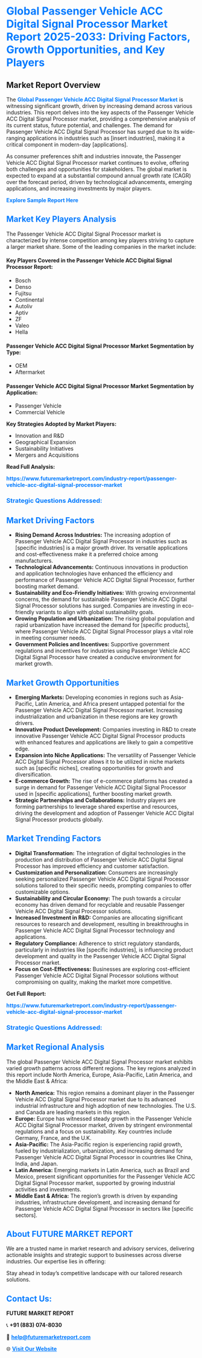 <h1 style="color: #007BFF;">Global Passenger Vehicle ACC Digital Signal Processor Market Report 2025-2033: Driving Factors, Growth Opportunities, and Key Players</h1>

<section id="overview">
<h2>Market Report Overview</h2>
<p>The <a href="https://www.futuremarketreport.com/industry-report/passenger-vehicle-acc-digital-signal-processor-market" style="color: #007BFF; text-decoration: none;"><strong>Global Passenger Vehicle ACC Digital Signal Processor Market</strong></a> is witnessing significant growth, driven by increasing demand across various industries. This report delves into the key aspects of the Passenger Vehicle ACC Digital Signal Processor market, providing a comprehensive analysis of its current status, future potential, and challenges. The demand for Passenger Vehicle ACC Digital Signal Processor has surged due to its wide-ranging applications in industries such as [insert industries], making it a critical component in modern-day [applications].</p>
<p>As consumer preferences shift and industries innovate, the Passenger Vehicle ACC Digital Signal Processor market continues to evolve, offering both challenges and opportunities for stakeholders. The global market is expected to expand at a substantial compound annual growth rate (CAGR) over the forecast period, driven by technological advancements, emerging applications, and increasing investments by major players.</p>
</section>

<section id="overview">
<p><a href="https://www.futuremarketreport.com/request-sample/reportId=36476" style="color: #007BFF; text-decoration: none;"><strong>Explore Sample Report Here</strong></a></p>
</section>

<section id="key-players">
<h2 style="color: #007BFF;">Market Key Players Analysis</h2>
<p>The Passenger Vehicle ACC Digital Signal Processor market is characterized by intense competition among key players striving to capture a larger market share. Some of the leading companies in the market include:</p>
<h4>Key Players Covered in the Passenger Vehicle ACC Digital Signal Processor Report:</h4>
<ul><li>Bosch</li><li>Denso</li><li>Fujitsu</li><li>Continental</li><li>Autoliv</li><li>Aptiv</li><li>ZF</li><li>Valeo</li><li>Hella</li></ul>
<h4>Passenger Vehicle ACC Digital Signal Processor Market Segmentation by Type:</h4>
<ul><li>OEM</li><li>Aftermarket</li></ul>

<h4>Passenger Vehicle ACC Digital Signal Processor Market Segmentation by Application:</h4>
<ul><li>Passenger Vehicle</li><li>Commercial Vehicle</li></ul>
<p><strong>Key Strategies Adopted by Market Players:</strong></p>
<ul>
<li>Innovation and R&D</li>
<li>Geographical Expansion</li>
<li>Sustainability Initiatives</li>
<li>Mergers and Acquisitions</li>
</ul>
</section>

<section>
<p><strong>Read Full Analysis: </strong></p><a href="https://www.futuremarketreport.com/industry-report/passenger-vehicle-acc-digital-signal-processor-market" style="color: #007BFF; text-decoration: none;"><strong>https://www.futuremarketreport.com/industry-report/passenger-vehicle-acc-digital-signal-processor-market</strong></a>
<h3 style="color: #007BFF;">Strategic Questions Addressed:</h3>
</section>

<section id="driving-factors">
<h2 style="color: #007BFF;">Market Driving Factors</h2>
<ul>
<li><strong>Rising Demand Across Industries:</strong> The increasing adoption of Passenger Vehicle ACC Digital Signal Processor in industries such as [specific industries] is a major growth driver. Its versatile applications and cost-effectiveness make it a preferred choice among manufacturers.</li>
<li><strong>Technological Advancements:</strong> Continuous innovations in production and application technologies have enhanced the efficiency and performance of Passenger Vehicle ACC Digital Signal Processor, further boosting market demand.</li>
<li><strong>Sustainability and Eco-Friendly Initiatives:</strong> With growing environmental concerns, the demand for sustainable Passenger Vehicle ACC Digital Signal Processor solutions has surged. Companies are investing in eco-friendly variants to align with global sustainability goals.</li>
<li><strong>Growing Population and Urbanization:</strong> The rising global population and rapid urbanization have increased the demand for [specific products], where Passenger Vehicle ACC Digital Signal Processor plays a vital role in meeting consumer needs.</li>
<li><strong>Government Policies and Incentives:</strong> Supportive government regulations and incentives for industries using Passenger Vehicle ACC Digital Signal Processor have created a conducive environment for market growth.</li>
</ul>
</section>

<section id="growth-opportunities">
<h2 style="color: #007BFF;">Market Growth Opportunities</h2>
<ul>
<li><strong>Emerging Markets:</strong> Developing economies in regions such as Asia-Pacific, Latin America, and Africa present untapped potential for the Passenger Vehicle ACC Digital Signal Processor market. Increasing industrialization and urbanization in these regions are key growth drivers.</li>
<li><strong>Innovative Product Development:</strong> Companies investing in R&D to create innovative Passenger Vehicle ACC Digital Signal Processor products with enhanced features and applications are likely to gain a competitive edge.</li>
<li><strong>Expansion into Niche Applications:</strong> The versatility of Passenger Vehicle ACC Digital Signal Processor allows it to be utilized in niche markets such as [specific niches], creating opportunities for growth and diversification.</li>
<li><strong>E-commerce Growth:</strong> The rise of e-commerce platforms has created a surge in demand for Passenger Vehicle ACC Digital Signal Processor used in [specific applications], further boosting market growth.</li>
<li><strong>Strategic Partnerships and Collaborations:</strong> Industry players are forming partnerships to leverage shared expertise and resources, driving the development and adoption of Passenger Vehicle ACC Digital Signal Processor products globally.</li>
</ul>
</section>

<section id="trending-factors">
<h2 style="color: #007BFF;">Market Trending Factors</h2>
<ul>
<li><strong>Digital Transformation:</strong> The integration of digital technologies in the production and distribution of Passenger Vehicle ACC Digital Signal Processor has improved efficiency and customer satisfaction.</li>
<li><strong>Customization and Personalization:</strong> Consumers are increasingly seeking personalized Passenger Vehicle ACC Digital Signal Processor solutions tailored to their specific needs, prompting companies to offer customizable options.</li>
<li><strong>Sustainability and Circular Economy:</strong> The push towards a circular economy has driven demand for recyclable and reusable Passenger Vehicle ACC Digital Signal Processor solutions.</li>
<li><strong>Increased Investment in R&D:</strong> Companies are allocating significant resources to research and development, resulting in breakthroughs in Passenger Vehicle ACC Digital Signal Processor technology and applications.</li>
<li><strong>Regulatory Compliance:</strong> Adherence to strict regulatory standards, particularly in industries like [specific industries], is influencing product development and quality in the Passenger Vehicle ACC Digital Signal Processor market.</li>
<li><strong>Focus on Cost-Effectiveness:</strong> Businesses are exploring cost-efficient Passenger Vehicle ACC Digital Signal Processor solutions without compromising on quality, making the market more competitive.</li>
</ul>
</section>

<section>
<p><strong>Get Full Report: </strong></p><a href="https://www.futuremarketreport.com/industry-report/passenger-vehicle-acc-digital-signal-processor-market" style="color: #007BFF; text-decoration: none;"><strong>https://www.futuremarketreport.com/industry-report/passenger-vehicle-acc-digital-signal-processor-market</strong></a>
<h3 style="color: #007BFF;">Strategic Questions Addressed:</h3>
</section>


<section id="regional-analysis">
<h2 style="color: #007BFF;">Market Regional Analysis</h2>
<p>The global Passenger Vehicle ACC Digital Signal Processor market exhibits varied growth patterns across different regions. The key regions analyzed in this report include North America, Europe, Asia-Pacific, Latin America, and the Middle East & Africa:</p>
<ul>
<li><strong>North America:</strong> This region remains a dominant player in the Passenger Vehicle ACC Digital Signal Processor market due to its advanced industrial infrastructure and high adoption of new technologies. The U.S. and Canada are leading markets in this region.</li>
<li><strong>Europe:</strong> Europe has witnessed steady growth in the Passenger Vehicle ACC Digital Signal Processor market, driven by stringent environmental regulations and a focus on sustainability. Key countries include Germany, France, and the U.K.</li>
<li><strong>Asia-Pacific:</strong> The Asia-Pacific region is experiencing rapid growth, fueled by industrialization, urbanization, and increasing demand for Passenger Vehicle ACC Digital Signal Processor in countries like China, India, and Japan.</li>
<li><strong>Latin America:</strong> Emerging markets in Latin America, such as Brazil and Mexico, present significant opportunities for the Passenger Vehicle ACC Digital Signal Processor market, supported by growing industrial activities and investments.</li>
<li><strong>Middle East & Africa:</strong> The region’s growth is driven by expanding industries, infrastructure development, and increasing demand for Passenger Vehicle ACC Digital Signal Processor in sectors like [specific sectors].</li>
</ul>
</section>

<footer>
<h2 style="color: #007BFF;">About FUTURE MARKET REPORT</h2>
<p>We are a trusted name in market research and advisory services, delivering actionable insights and strategic support to businesses across diverse industries. Our expertise lies in offering:</p>

<p>Stay ahead in today’s competitive landscape with our tailored research solutions.</p>

<h2 style="color: #007BFF;">Contact Us:</h2>
<p><strong>FUTURE MARKET REPORT</strong></p>
<p>📞 <strong>+91 (883) 074-8030</strong></p>
<p>📧 <strong><a href="mailto:help@futuremarketreport.com" style="color: #007BFF;">help@futuremarketreport.com</a></strong></p>
<p>🌐 <strong><a href="https://www.futuremarketreport.com/" style="color: #007BFF;">Visit Our Website</a></strong></p>
</footer>